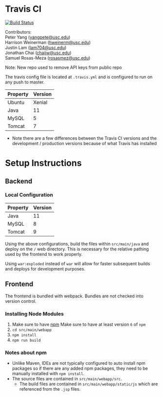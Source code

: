# Travis CI
[![Build Status](https://travis-ci.com/PeterYangIO/imhungry.svg?token=iWgvv2awSFFG9t2J6vtT&branch=master)](https://travis-ci.com/PeterYangIO/imhungry)

Contributors:   
Peter Yang (yangpete@usc.edu)   
Harrison Weinerman (hweinerm@usc.edu)  
Justin Lam (lam704@usc.edu)    
Jonathan Chai (chaijw@usc.edu)   
Samuel Rosas-Meza (rosasmez@usc.edu)  
       
Note: New repo used to remove API keys from public repo           

The travis config file is located at `.travis.yml` and is configured to run on any push to master.

| Property | Version |
| --- | --- |
| Ubuntu | Xenial |
| Java | 11 |
| MySQL | 5 |
| Tomcat | 7 |
* Note there are a few differences between the Travis CI versions and the development / production versions because of what Travis has installed

# Setup Instructions
## Backend
### Local Configuration
| Property | Version |
| --- | --- |
| Java | 11 |
| MySQL | 8 |
| Tomcat | 9 |

Using the above configurations, build the files within `src/main/java` and deploy on the `/` web directory.
This is necessary for the relative pathing used by the frontend to work properly.

Using `war:exploded` instead of `war` will allow for faster subsequent builds and deploys for development purposes.

## Frontend
The frontend is bundled with webpack. Bundles are not checked into version control.

### Installing Node Modules
1. Make sure to have [npm](https://www.npmjs.com/get-npm) Make sure to have at least version `6` of `npm`
2. `cd src/main/webapp`
3. `npm install`
4. `npm run build`

### Notes about npm
* Unlike Maven, IDEs are not typically configured to auto install npm packages so if there are any added npm packages, they need to be manually installed with `npm install`.
* The source files are contained in `src/main/webapp/src`.
  * The build files are contained in `src/main/webapp/static/js` which are referenced from the `.jsp` files.
